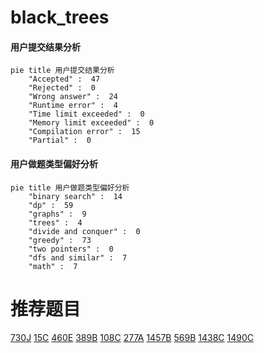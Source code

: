 # black_trees

<!-- tabs:start -->



#### **用户提交结果分析**

```mermaid
pie title 用户提交结果分析
    "Accepted" :  47
    "Rejected" :  0
    "Wrong answer" :  24
    "Runtime error" :  4
    "Time limit exceeded" :  0
    "Memory limit exceeded" :  0
    "Compilation error" :  15
    "Partial" :  0
```

#### **用户做题类型偏好分析**

```mermaid
pie title 用户做题类型偏好分析
    "binary search" :  14
    "dp" :  59
    "graphs" :  9
    "trees" :  4
    "divide and conquer" :  0
    "greedy" :  73
    "two pointers" :  0
    "dfs and similar" :  7
    "math" :  7
```



<!-- tabs:end -->
# 推荐题目
[730J](https://codeforces.com/contest/730/problem/J)
[15C](https://codeforces.com/contest/15/problem/C)
[460E](https://codeforces.com/contest/460/problem/E)
[389B](https://codeforces.com/contest/389/problem/B)
[108C](https://codeforces.com/contest/108/problem/C)
[277A](https://codeforces.com/contest/277/problem/A)
[1457B](https://codeforces.com/contest/1457/problem/B)
[569B](https://codeforces.com/contest/569/problem/B)
[1438C](https://codeforces.com/contest/1438/problem/C)
[1490C](https://codeforces.com/contest/1490/problem/C)
